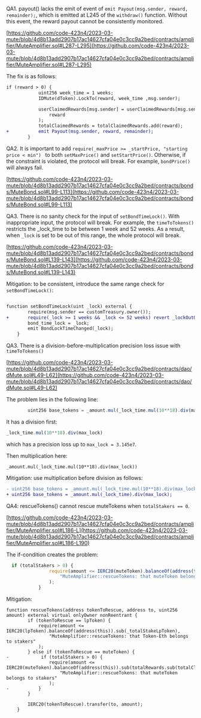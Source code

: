 QA1. payout() lacks the emit of event of ``emit Payout(msg.sender, reward, remainder);``, which is emitted at L245 of the ``withdraw()`` function. Without this event, the reward payout cannot be consistently monitored. 

[https://github.com/code-423n4/2023-03-mute/blob/4d8b13add2907b17ac14627cfa04e0c3cc9a2bed/contracts/amplifier/MuteAmplifier.sol#L287-L295](https://github.com/code-423n4/2023-03-mute/blob/4d8b13add2907b17ac14627cfa04e0c3cc9a2bed/contracts/amplifier/MuteAmplifier.sol#L287-L295)


The fix is as follows:

```diff
if (reward > 0) {
            uint256 week_time = 1 weeks;
            IDMute(dToken).LockTo(reward, week_time ,msg.sender);

            userClaimedRewards[msg.sender] = userClaimedRewards[msg.sender].add(
                reward
            );
            totalClaimedRewards = totalClaimedRewards.add(reward);
+           emit Payout(msg.sender, reward, remainder);    
        }
```

QA2. It is important to add ``require(_maxPrice >= _startPrice, "starting price < min") `` to both ``setMaxPrice()`` and ``setStartPrice()``. Otherwise, if the constraint is violated, the protocol will break. For example, ``bondPrice()`` will always fail. 


[https://github.com/code-423n4/2023-03-mute/blob/4d8b13add2907b17ac14627cfa04e0c3cc9a2bed/contracts/bonds/MuteBond.sol#L99-L113](https://github.com/code-423n4/2023-03-mute/blob/4d8b13add2907b17ac14627cfa04e0c3cc9a2bed/contracts/bonds/MuteBond.sol#L99-L113)

QA3. There is no sanity check for the input of ``setBondTimeLock()``. With inappropriate input, the protocol will break. For example, the ``timeToTokens()`` restricts the _lock_time to be between 1 week and 52 weeks. As a result, when ``_lock`` is set to be out of this range, the whole protocol will break.

[https://github.com/code-423n4/2023-03-mute/blob/4d8b13add2907b17ac14627cfa04e0c3cc9a2bed/contracts/bonds/MuteBond.sol#L139-L143](https://github.com/code-423n4/2023-03-mute/blob/4d8b13add2907b17ac14627cfa04e0c3cc9a2bed/contracts/bonds/MuteBond.sol#L139-L143)

Mitigation: to be consistent, introduce the same range check for ``setBondTimeLock()``:
```diff

function setBondTimeLock(uint _lock) external {
        require(msg.sender == customTreasury.owner());
+       require(_lock >= 1 weeks && _lock <= 52 weeks) revert _lockOutOfRange(); 
        bond_time_lock = _lock;
        emit BondLockTimeChanged(_lock);
    }
```

QA3. There is a division-before-multiplication precision loss issue with ``timeToTokens()``

[https://github.com/code-423n4/2023-03-mute/blob/4d8b13add2907b17ac14627cfa04e0c3cc9a2bed/contracts/dao/dMute.sol#L49-L62](https://github.com/code-423n4/2023-03-mute/blob/4d8b13add2907b17ac14627cfa04e0c3cc9a2bed/contracts/dao/dMute.sol#L49-L62)

The problem lies in the following line:

```javascript
        uint256 base_tokens = _amount.mul(_lock_time.mul(10**18).div(max_lock)).div(10**18);
```

It has a division first: 

```javascript
_lock_time.mul(10**18).div(max_lock)
```
which has a precision loss up to ``max_lock = 3.145e7``. 

Then multiplication here:
```javascipt
_amount.mul(_lock_time.mul(10**18).div(max_lock))
```

Mitigation: use multiplication before division as follows:
```diff
- uint256 base_tokens = _amount.mul(_lock_time.mul(10**18).div(max_lock)).div(10**18);
+ uint256 base_tokens = _amount.mul(_lock_time).div(max_lock);
```

QA4: rescueTokens() cannot rescue muteTokens when ``totalStakers == 0``.

[https://github.com/code-423n4/2023-03-mute/blob/4d8b13add2907b17ac14627cfa04e0c3cc9a2bed/contracts/amplifier/MuteAmplifier.sol#L186-L](https://github.com/code-423n4/2023-03-mute/blob/4d8b13add2907b17ac14627cfa04e0c3cc9a2bed/contracts/amplifier/MuteAmplifier.sol#L186-L190)

The if-condition creates the problem:
```javascript
  if (totalStakers > 0) {
                require(amount <= IERC20(muteToken).balanceOf(address(this)).sub(totalRewards.sub(totalClaimedRewards)),
                    "MuteAmplifier::rescueTokens: that muteToken belongs to stakers"
                );
            }
```

Mitigation:
```
function rescueTokens(address tokenToRescue, address to, uint256 amount) external virtual onlyOwner nonReentrant {
        if (tokenToRescue == lpToken) {
            require(amount <= IERC20(lpToken).balanceOf(address(this)).sub(_totalStakeLpToken),
                "MuteAmplifier::rescueTokens: that Token-Eth belongs to stakers"
            );
        } else if (tokenToRescue == muteToken) {
-            if (totalStakers > 0) {
                require(amount <= IERC20(muteToken).balanceOf(address(this)).sub(totalRewards.sub(totalClaimedRewards)),
                    "MuteAmplifier::rescueTokens: that muteToken belongs to stakers"
                );
-           }
        }

        IERC20(tokenToRescue).transfer(to, amount);
    }
```

